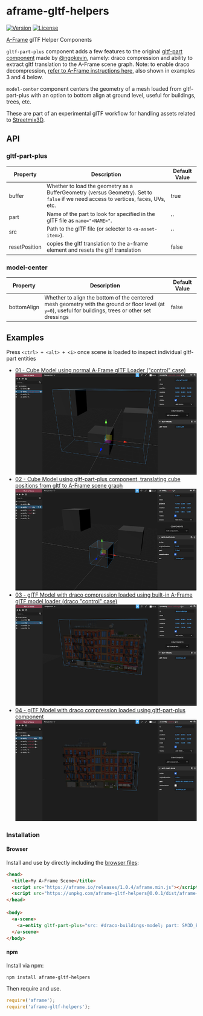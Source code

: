 # aframe-gltf-helpers

[![Version](http://img.shields.io/npm/v/aframe-gltf-helpers.svg?style=flat-square)](https://npmjs.org/package/aframe-gltf-helpers)
[![License](http://img.shields.io/npm/l/aframe-gltf-helpers.svg?style=flat-square)](https://npmjs.org/package/aframe-gltf-helpers)

[A-Frame](https://aframe.io) glTF Helper Components

`gltf-part-plus` component adds a few features to the original [gltf-part component](https://github.com/supermedium/superframe/tree/master/components/gltf-part) made by [@ngokevin](github.com/ngokevin), namely: draco compression and ability to extract gltf translation to the A-Frame scene graph. Note: to enable draco decompression, [refer to A-Frame instructions here](https://aframe.io/docs/1.0.0/components/gltf-model.html#geometry-compression-with-draco), also shown in examples 3 and 4 below.

`model-center` component centers the geometry of a mesh loaded from gltf-part-plus with an option to bottom align at ground level, useful for buildings, trees, etc.

These are part of an experimental glTF workflow for handling assets related to [Streetmix3D](https://github.com/kfarr/streetmix3d).

## API

### gltf-part-plus
| Property | Description | Default Value |
| -------- | -----------                                                                                                                        | ------------- |
| buffer   | Whether to load the geometry as a BufferGeometry (versus Geometry). Set to `false` if we need access to vertices, faces, UVs, etc. | true          |
| part     | Name of the part to look for specified in the glTF file as `name="<NAME>"`.                                                       | ''            |
| src      | Path to the glTF file (or selector to `<a-asset-item>`).                                                                           | ''            |
| resetPosition | copies the gltf translation to the a-frame element and resets the gltf translation | false |

### model-center
| Property | Description | Default Value |
| -------- | -----------                                                                                                                        | ------------- |
| bottomAlign   | Whether to align the bottom of the centered mesh geometry with the ground or floor level (at `y=0`), useful for buildings, trees or other set dressings | false |

## Examples
Press `<ctrl> + <alt> + <i>` once scene is loaded to inspect individual gltf-part entities
* [01 - Cube Model using normal A-Frame glTF Loader ("control" case) <img src="./examples/screenshots/01.png" width="500px" />](https://kfarr.github.io/aframe-gltf-helpers/examples/01-cube-gltf-model.html)
* [02 - Cube Model using gltf-part-plus component, translating cube positions from gltf to A-Frame scene graph <img src="./examples/screenshots/02.png" width="500px" />](https://kfarr.github.io/aframe-gltf-helpers/examples/02-cube-gltf-part.html)
* [03 - glTF Model with draco compression loaded using built-in A-Frame glTF model loader (draco "control" case)<img src="./examples/screenshots/03.png" width="500px" />](https://kfarr.github.io/aframe-gltf-helpers/examples/03-draco-gltf-model.html)
* [04 - glTF Model with draco compression loaded using gltf-part-plus component<img src="./examples/screenshots/04.png" width="500px" />](https://kfarr.github.io/aframe-gltf-helpers/examples/04-draco-gltf-part.html)

### Installation

#### Browser

Install and use by directly including the [browser files](dist):

```html
<head>
  <title>My A-Frame Scene</title>
  <script src="https://aframe.io/releases/1.0.4/aframe.min.js"></script>
  <script src="https://unpkg.com/aframe-gltf-helpers@0.0.1/dist/aframe-gltf-helpers.min.js"></script>
</head>

<body>
  <a-scene>
    <a-entity gltf-part-plus="src: #draco-buildings-model; part: SM3D_Bld_Mixed_Corner_4fl;" model-center></a-entity>
  </a-scene>
</body>
```

#### npm

Install via npm:

```bash
npm install aframe-gltf-helpers
```

Then require and use.

```js
require('aframe');
require('aframe-gltf-helpers');
```
